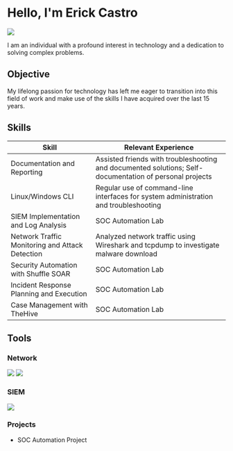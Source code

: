 # Hello, I'm Erick Castro
<a href="linkedin.com/in/erick-castro-1183a62a2"><img src="https://img.shields.io/badge/-LinkedIn-0072b1?&style=for-the-badge&logo=linkedin&logoColor=white" /></a>

I am an individual with a profound interest in technology and a dedication to solving complex problems.

## Objective

My lifelong passion for technology has left me eager to transition into this field of work and make use of the skills I have acquired over the last 15 years.

## Skills

| Skill                                         | Relevant Experience         |
|-----------------------------------------------|----------------------------|
| Documentation and Reporting                   | Assisted friends with troubleshooting and documented solutions; Self-documentation of personal projects|
| Linux/Windows CLI                             | Regular use of command-line interfaces for system administration and troubleshooting|
| SIEM Implementation and Log Analysis          | SOC Automation Lab|
| Network Traffic Monitoring and Attack Detection | Analyzed network traffic using Wireshark and tcpdump to investigate malware download|
| Security Automation with Shuffle SOAR         | SOC Automation Lab|
| Incident Response Planning and Execution      | SOC Automation Lab|
| Case Management with TheHive                  | SOC Automation Lab|

## Tools


### Network
<div>
    <img src="https://img.shields.io/badge/-Wireshark-1679A7?&style=for-the-badge&logo=Wireshark&logoColor=white" />
    <img src="https://img.shields.io/badge/-tcpdump-lightgrey?style=for-the-badge&logo=linux&logoColor=white" />
</div>


### SIEM
<div>
    <img src="https://img.shields.io/badge/-Wazuh-blue?style=for-the-badge&logo=wazuh&logoColor=white" />
</div>


### Projects
- SOC Automation Project
